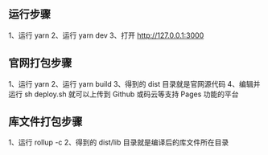 ## 运行步骤
1、运行 yarn
2、运行 yarn dev
3、打开 http://127.0.0.1:3000
## 官网打包步骤
1、运行 yarn
2、运行 yarn build
3、得到的 dist 目录就是官网源代码
4、编辑并运行 sh deploy.sh 就可以上传到 Github 或码云等支持 Pages 功能的平台
## 库文件打包步骤
1、运行 rollup -c
2、得到的 dist/lib 目录就是编译后的库文件所在目录